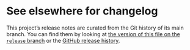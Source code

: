 # See elsewhere for changelog

This project’s release notes are curated from the Git history of its main
branch. You can find them by looking at [the version of this file on the
`release` branch][branch] or the [GitHub release history][gh-releases].

[branch]: https://github.com/WorldWideTelescope/pywwt/blob/release/CHANGELOG.md
[gh-releases]: https://github.com/WorldWideTelescope/pywwt/releases
